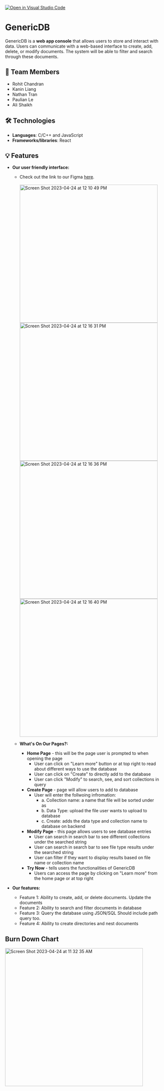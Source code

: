 [![Open in Visual Studio Code](https://classroom.github.com/assets/open-in-vscode-718a45dd9cf7e7f842a935f5ebbe5719a5e09af4491e668f4dbf3b35d5cca122.svg)](https://classroom.github.com/online_ide?assignment_repo_id=10809533&assignment_repo_type=AssignmentRepo)

# GenericDB
GenericDB is a **web app console** that allows users to store and interact with data. Users can communicate with a web-based interface to create, add, delete, or modify documents. The system will be able to filter and search through these documents.

## 👥 Team Members
- Rohit Chandran
- Kanin Liang 
- Nathan Tran
- Paulian Le 
- Ali Shaikh

## 🛠️ Technologies
- **Languages**: C/C++ and JavaScript
- **Frameworks/libraries**: React

## 💡 Features
- **Our user friendly interface:**
  - Check out the link to our Figma [here](https://www.figma.com/file/4b8yt4lZkbWHRMBWPUZBe4/CS180-Project---The-Dream-Team?node-id=0%3A1&t=uJswdCrgQceDr7bL-1).<br /> <br />
    <img width="450" alt="Screen Shot 2023-04-24 at 12 10 49 PM" src="https://user-images.githubusercontent.com/43308867/234093794-5f3583a2-8bde-44cc-b391-62622fda7bdc.png">
    <img width="450" alt="Screen Shot 2023-04-24 at 12 16 31 PM" src="https://user-images.githubusercontent.com/43308867/234094258-34dfb45f-35a1-45fa-b038-4e2567020288.png">
    <img width="450" alt="Screen Shot 2023-04-24 at 12 16 36 PM" src="https://user-images.githubusercontent.com/43308867/234094311-69951229-5621-426d-af7f-c5a8d0066a29.png">
    <img width="450" alt="Screen Shot 2023-04-24 at 12 16 40 PM" src="https://user-images.githubusercontent.com/43308867/234094369-4ff87a76-7a07-482f-9c01-20f7896ffcad.png">


  - **What's On Our Pages?:**
    - **Home Page** - this will be the page user is prompted to when opening the page
      - User can click on "Learn more" button or at top right to read about different ways to use the database <br />
      - User can click on "Create" to directly add to the database <br />
      - User can click "Modify" to search, see, and sort collections in query <br />
    - **Create Page** - page will allow users to add to database 
      - User will enter the follwoing infromation: <br />
        - a. Collection name: a name that file will be sorted under as <br />
        - b. Data Type: upload the file user wants to upload to database <br />
        - c. Create: adds the data type and collection name to database on backend <br /> 
    - **Modify Page** - this page allows users to see database entries
        - User can search in search bar to see different collections under the searched string 
        - User can search in search bar to see file type results under the searched string 
        - User can filter if they want to display results based on file name or collection name
    - **Try Now** - tells users the functionalities of GenericDB
        - Users can access the page by clicking on "Learn more" from the home page or at top right
    
- **Our features:**
  - Feature 1: Ability to create, add, or delete documents. Update the documents
  - Feature 2: Ability to search and filter documents in database
  - Feature 3: Query the database using JSON/SQL Should include path query too.
  - Feature 4: Ability to create directories and nest documents

## Burn Down Chart <br />
<img width="450" alt="Screen Shot 2023-04-24 at 11 32 35 AM" src="https://user-images.githubusercontent.com/43308867/234095410-f9df7edd-e0d1-4b1b-8fcc-a25696e9278f.png">
